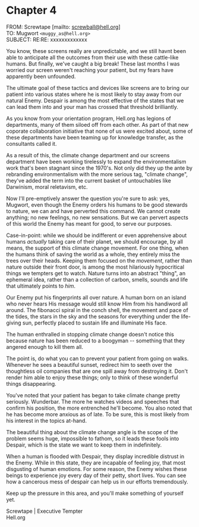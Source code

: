 # Chapter 4

FROM: Screwtape [mailto: screwball@hell.org]    
TO: Mugwort `<muggy_as@hell.org>`    
SUBJECT: RE:RE: xxxxxxxxxxxxx

You know, these screens really are unpredictable, and we still havnt been able to anticipate all the outcomes from their use with these cattle-like humans. But finally, we've caught a big break! These last months I was worried our screen weren't reaching your patient, but my fears have apparently been unfounded.

The ultimate goal of these tactics and devices like screens are to bring our patient into various states where he is most likely to stay away from our natural Enemy. Despair is among the most effective of the states that we can lead them into and your man has crossed that threshold brilliantly.

As you know from your orientation program, Hell.org has legions of departments, many of them siloed off from each other. As part of that new coporate collaboration initiative that none of us were excited about, some of these departments have been teaming up for knowledge transfer, as the consultants called it.

As a result of this, the climate change department and our screens department have been working tirelessly to expand the environmentalism work that's been stagnant since the 1970's. Not only did they up the ante by rebranding environmentalism with the more serious tag, "climate change", they've added the term into the current basket of untouchables like Darwinism, moral reletavism, etc.

Now I'll pre-emptively answer the question you're sure to ask: yes, Mugwort, even though the Enemy orders his humans to be good stewards to nature, we can and have perverted this command. We cannot create anything; no new feelings, no new sensations. But we can pervert aspects of this world the Enemy has meant for good, to serve our purposes.

Case-in-point: while we should be indifferent or even apprehensive about humans *actually* taking care of their planet, we should encourage, by all means, the support of this climate change movement. For one thing, when the humans think of saving the world as a whole, they entirely miss the trees over their heads. Keeping them focused on the *movement*, rather than nature outside their front door, is among the most hilariously hypocritical things we tempters get to watch. Nature turns into an abstract "thing", an ephemeral idea, rather than a collection of carbon, smells, sounds and life that ultimately points to *him*.

Our Enemy put his fingerprints all over nature. A human born on an island who never hears His message would still know Him from his handiword all around. The fibonacci spiral in the conch shell, the movement and pace of the tides, the stars in the sky and the seasons for everything under the life-giving sun, perfectly placed to sustain life and illuminate His face.

The human enthralled in stopping climate change doesn't notice this because nature has been reduced to a boogyman -- something that they angered enough to kill them all.

The point is, do what you can to prevent your patient from going on walks. Whenever he sees a beautiful sunset, redirect him to seeth over the thoughtless oil companies that are one spill away from destroying it. Don't render him able to enjoy these things; only to think of these wonderful things disappearing. 

You've noted that your patient has began to take climate change pretty seriously. Wunderbar. The more he watches videos and speeches that confirm his position, the more entrenched he'll become. You also noted that he has become more anxious as of late. To be sure, this is most likely from his interest in the topics at-hand.

The beautiful thing about the climate change angle is the scope of the problem seems huge, impossible to fathom, so it leads these fools into Despair, which is the state we want to keep them in indefinitely.

When a human is flooded with Despair, they display incredible  distrust in the Enemy. While in this state, they are incapable of feeling joy, that most disgusting of human emotions. For some reason, the Enemy wishes these beings to experience joy every day of their petty, short lives. You can see how a cancerous mess of despair can help us in our efforts tremendously.

Keep up the pressure in this area, and you'll make something of yourself yet.



Screwtape | Executive Tempter     
Hell.org